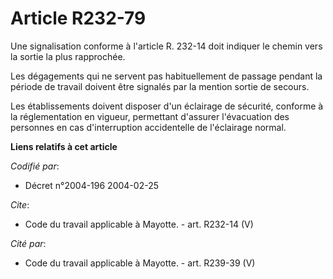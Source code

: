 # Article R232-79

Une signalisation conforme à l'article R. 232-14 doit indiquer le chemin vers la sortie la plus rapprochée. 

Les dégagements qui ne servent pas habituellement de passage pendant la période de travail doivent être signalés par la
mention sortie de secours. 

Les établissements doivent disposer d'un éclairage de sécurité, conforme à la réglementation en vigueur, permettant d'assurer
l'évacuation des personnes en cas d'interruption accidentelle de l'éclairage normal.

**Liens relatifs à cet article**

_Codifié par_:

  - Décret n°2004-196 2004-02-25

_Cite_:

  - Code du travail applicable à Mayotte. - art. R232-14 (V)

_Cité par_:

  - Code du travail applicable à Mayotte. - art. R239-39 (V)
